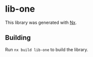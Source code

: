 # lib-one

This library was generated with [Nx](https://nx.dev).

## Building

Run `nx build lib-one` to build the library.
